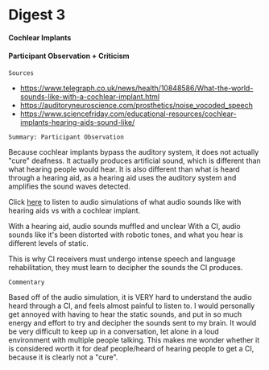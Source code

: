 # Digest 3 #
#### Cochlear Implants ####
#### Participant Observation + Criticism ####

```
Sources
```
- https://www.telegraph.co.uk/news/health/10848586/What-the-world-sounds-like-with-a-cochlear-implant.html
- https://auditoryneuroscience.com/prosthetics/noise_vocoded_speech
- https://www.sciencefriday.com/educational-resources/cochlear-implants-hearing-aids-sound-like/

```
Summary: Participant Observation
```
Because cochlear implants bypass the auditory system, it does not actually "cure" deafness. It actually produces artificial sound, which is different than what hearing people would hear. It is also different than what is heard through a hearing aid, as a hearing aid uses the auditory system and amplifies the sound waves detected.

Click [here](https://www.sciencefriday.com/educational-resources/cochlear-implants-hearing-aids-sound-like/) to listen to audio simulations of what audio sounds like with hearing aids vs with a cochlear implant.

With a hearing aid, audio sounds muffled and unclear
With a CI, audio sounds like it's been distorted with robotic tones, and what you hear is different levels of static.

This is why CI receivers must undergo intense speech and language rehabilitation, they must learn to decipher the sounds the CI produces.

```
Commentary
```
Based off of the audio simulation, it is VERY hard to understand the audio heard through a CI, and feels almost painful to listen to. I would personally get annoyed with having to hear the static sounds, and put in so much energy and effort to try and decipher the sounds sent to my brain. It would be very difficult to keep up in a conversation, let alone in a loud environment with multiple people talking. This makes me wonder whether it is considered worth it for deaf people/heard of hearing people to get a CI, because it is clearly not a "cure". 
